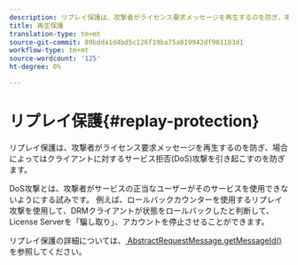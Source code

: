 ```yaml
---
description: リプレイ保護は、攻撃者がライセンス要求メッセージを再生するのを防ぎ、場合によってはクライアントに対するサービス拒否(DoS)攻撃を引き起こすのを防ぎます。
title: 再生保護
translation-type: tm+mt
source-git-commit: 89bdda1d4bd5c126f19ba75a819942df901183d1
workflow-type: tm+mt
source-wordcount: '125'
ht-degree: 0%

---
```



# リプレイ保護{#replay-protection}

リプレイ保護は、攻撃者がライセンス要求メッセージを再生するのを防ぎ、場合によってはクライアントに対するサービス拒否(DoS)攻撃を引き起こすのを防ぎます。

DoS攻撃とは、攻撃者がサービスの正当なユーザーがそのサービスを使用できないようにする試みです。 例えば、ロールバックカウンターを使用するリプレイ攻撃を使用して、DRMクライアントが状態をロールバックしたと判断して、License Serverを「騙し取り」、アカウントを停止させることができます。

リプレイ保護の詳細については、[ AbstractRequestMessage.getMessageId()](https://help.adobe.com/en_US/primetime/api/drm-apis/server/javadocs-flashaccess-pro/com/adobe/flashaccess/sdk/protocol/AbstractRequestMessage.html#getMessageId())を参照してください。

